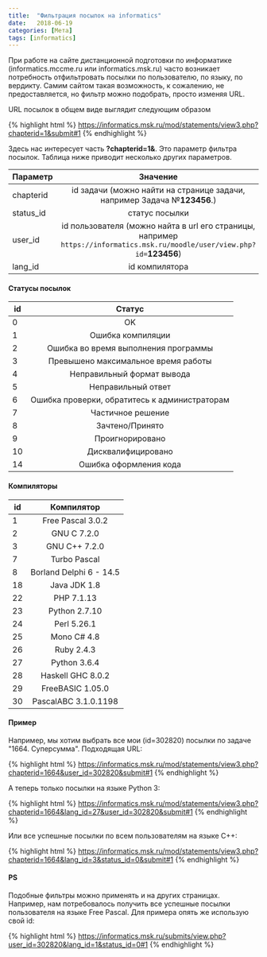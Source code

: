 ```yaml
---
title:  "Фильтрация посылок на informatics"
date:   2018-06-19
categories: [Мета]
tags: [informatics]
---
```


При работе на сайте дистанционной подготовки по информатике (informatics.mccme.ru или informatics.msk.ru) часто возникает потребность отфильтровать посылки по пользователю, по языку, по вердикту.
Самим сайтом такая возможность, к сожалению, не предоставляется, но фильтр можно подобрать, просто изменяя URL.

<!--more-->

URL посылок в общем виде выглядит следующим образом

{% highlight html %}
https://informatics.msk.ru/mod/statements/view3.php?chapterid=1&submit#1
{% endhighlight %}

Здесь нас интересует часть **?chapterid=1&**. Это параметр фильтра посылок. Таблица ниже приводит несколько других параметров.

| Параметр	| Значение   |
| --------- | :--------: |
| chapterid | id задачи (можно найти на странице задачи, например Задача №**123456**.) |
| status_id | статус посылки |
| user_id   | id пользователя (можно найта в url его страницы, например `https://informatics.msk.ru/moodle/user/view.php?id=`**123456**) |
| lang_id   | id компилятора |

#### Статусы посылок

| id | Статус |
| -- | :----: |
| 0  | OK |
| 1  | Ошибка компиляции |
| 2  | Ошибка во время выполнения программы |
| 3  | Превышено максимальное время работы |
| 4  | Неправильный формат вывода |
| 5  | Неправильный ответ |
| 6  | Ошибка проверки, обратитесь к администраторам |
| 7  | Частичное решение |
| 8  | Зачтено/Принято |
| 9  | Проигнорировано |
| 10 | Дисквалифицировано |
| 14 | Ошибка оформления кода |

#### Компиляторы

| id | Компилятор |
| -- | :----: |
| 1  | Free Pascal 3.0.2 |
| 2  | GNU C 7.2.0 |
| 3  | GNU C++ 7.2.0 |
| 7  | Turbo Pascal |
| 8  | Borland Delphi 6 - 14.5 |
| 18 | Java JDK 1.8 |
| 22 | PHP 7.1.13 |
| 23 | Python 2.7.10 |
| 24 | Perl 5.26.1 |
| 25 | Mono C# 4.8 |
| 26 | Ruby 2.4.3 |
| 27 | Python 3.6.4 |
| 28 | Haskell GHC 8.0.2 |
| 29 | FreeBASIC 1.05.0 |
| 30 | PascalABC 3.1.0.1198 |

#### Пример

Например, мы хотим выбрать все мои (id=302820) посылки по задаче "1664. Суперсумма". Подходящая URL:

{% highlight html %}
https://informatics.msk.ru/mod/statements/view3.php?chapterid=1664&user_id=302820&submit#1
{% endhighlight %}

А теперь только посылки на языке Python 3:

{% highlight html %}
https://informatics.msk.ru/mod/statements/view3.php?chapterid=1664&lang_id=27&user_id=302820&submit#1
{% endhighlight %}

Или все успешные посылки по всем пользователям на языке C++:

{% highlight html %}
https://informatics.msk.ru/mod/statements/view3.php?chapterid=1664&lang_id=3&status_id=0&submit#1
{% endhighlight %}

#### PS

Подобные фильтры можно применять и на других страницах. Например, нам потребовалось получить все успешные посылки пользователя на языке Free Pascal. Для примера опять же использую свой id:

{% highlight html %}
https://informatics.msk.ru/submits/view.php?user_id=302820&lang_id=1&status_id=0#1
{% endhighlight %}

